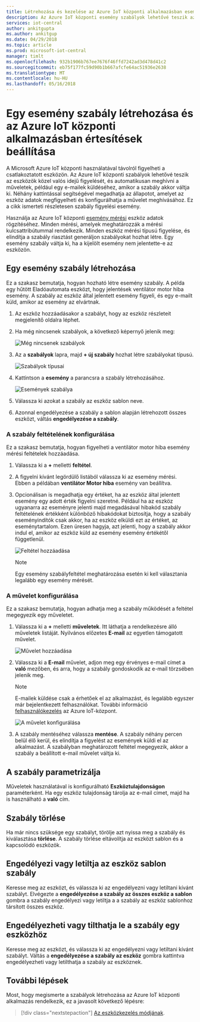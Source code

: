 ```yaml
---
title: Létrehozása és kezelése az Azure IoT központi alkalmazásban eseményszabályok |} Microsoft Docs
description: Az Azure IoT központi esemény szabályok lehetővé teszik az eszközök közel valós idejű figyelését, és automatikusan meghívni a műveletek, például egy e-mailek küldéséhez, amikor a szabály gondoskodik.
services: iot-central
author: ankitgupta
ms.author: ankitgup
ms.date: 04/29/2018
ms.topic: article
ms.prod: microsoft-iot-central
manager: timlt
ms.openlocfilehash: 932b1906b767ee7676f46ffd7242ad3d478d41c2
ms.sourcegitcommit: eb75f177fc59d90b1b667afcfe64ac51936e2638
ms.translationtype: MT
ms.contentlocale: hu-HU
ms.lasthandoff: 05/16/2018
---
```

# <a name="create-an-event-rule-and-set-up-notifications-in-your-azure-iot-central-application"></a>Egy esemény szabály létrehozása és az Azure IoT központi alkalmazásban értesítések beállítása

A Microsoft Azure IoT központi használatával távolról figyelheti a csatlakoztatott eszközön. Az Azure IoT központi szabályok lehetővé teszik az eszközök közel valós idejű figyelését, és automatikusan meghívni a műveletek, például egy e-mailek küldéséhez, amikor a szabály akkor váltja ki. Néhány kattintással segítségével megadhatja az állapotot, amelyet az eszköz adatok megfigyelheti és konfigurálhatja a művelet meghívásához. Ez a cikk ismerteti részletesen szabály figyelési esemény.

Használja az Azure IoT központi [esemény mérési](howto-set-up-template.md) eszköz adatok rögzítéséhez. Minden mérési, amelyek meghatározzák a mérési kulcsattribútummal rendelkezik. Minden eszköz mérési típusú figyelése, és elindítja a szabály riasztást generáljon szabályokat hozhat létre. Egy esemény szabály váltja ki, ha a kijelölt esemény nem jelentette-e az eszközön.

## <a name="create-an-event-rule"></a>Egy esemény szabály létrehozása

Ez a szakasz bemutatja, hogyan hozható létre esemény szabály. A példa egy hűtött Eladóautomata eszközt, hogy jelentések ventilátor motor hiba esemény. A szabály az eszköz által jelentett esemény figyeli, és egy e-mailt küld, amikor az esemény az elvártnak.

1. Az eszköz hozzáadásakor a szabályt, hogy az eszköz részleteit megjelenítő oldalra léphet.

1. Ha még nincsenek szabályok, a következő képernyő jelenik meg:

    ![Még nincsenek szabályok](media\howto-create-event-rules\image1.png)

1. Az a **szabályok** lapra, majd **+ új szabály** hozhat létre szabályokat típusú.

    ![Szabályok típusai](media\howto-create-event-rules\image2.png)

1. Kattintson a **esemény** a parancsra a szabály létrehozásához.

    ![Események szabálya](media\howto-create-event-rules\image3.png)

1. Válassza ki azokat a szabály az eszköz sablon neve.

1. Azonnal engedélyezése a szabály a sablon alapján létrehozott összes eszközt, váltás **engedélyezése a szabály**.

### <a name="configure-the-rule-condition"></a>A szabály feltételének konfigurálása

Ez a szakasz bemutatja, hogyan figyelheti a ventilátor motor hiba esemény mérési feltételek hozzáadása.

1. Válassza ki a **+** melletti **feltétel**.

1. A figyelni kívánt legördülő listából válassza ki az esemény mérési. Ebben a példában **ventilátor Motor hiba** esemény van beállítva.

1. Opcionálisan is megadhatja egy értéket, ha az eszköz által jelentett esemény egy adott érték figyelni szeretné. Például ha az eszköz ugyanarra az eseményre jelenti majd megadásával hibakód szabály feltételének értékként különböző hibakódokat biztosítja, hogy a szabály eseményindítók csak akkor, ha az eszköz elküldi ezt az értéket, az eseménytartalom. Ezen üresen hagyja, azt jelenti, hogy a szabály akkor indul el, amikor az eszköz küld az esemény esemény értékétől függetlenül.

    ![Feltétel hozzáadása](media\howto-create-event-rules\image4.png)

    > [!NOTE]
    > Egy esemény szabályfeltétel meghatározása esetén ki kell választania legalább egy esemény mérését.

### <a name="configure-the-action"></a>A művelet konfigurálása

Ez a szakasz bemutatja, hogyan adhatja meg a szabály működését a feltétel megegyezik egy műveletet.

1. Válassza ki a **+** melletti **műveletek**. Itt láthatja a rendelkezésre álló műveletek listáját. Nyilvános előzetes **E-mail** az egyetlen támogatott művelet.

    ![Művelet hozzáadása](media\howto-create-event-rules\image5.png)

1. Válassza ki a **E-mail** művelet, adjon meg egy érvényes e-mail címet a **való** mezőben, és arra, hogy a szabály gondoskodik az e-mail törzsében jelenik meg.

    > [!NOTE]
    > E-mailek küldése csak a érhetőek el az alkalmazást, és legalább egyszer már bejelentkezett felhasználókat. További információ [felhasználókezelés](howto-administer.md) az Azure IoT-központ.

   ![A művelet konfigurálása](media\howto-create-event-rules\image6.png)

1. A szabály mentéséhez válassza **mentése**. A szabály néhány percen belül élő kerül, és elindítja a figyelést az események küldi el az alkalmazást. A szabályban meghatározott feltétel megegyezik, akkor a szabály a beállított e-mail művelet váltja ki.

## <a name="parameterize-the-rule"></a>A szabály parametrizálja

Műveletek használatával is konfigurálható **Eszköztulajdonságon** paraméterként. Ha egy eszköz tulajdonság tárolja az e-mail címet, majd ha is használható a **való** cím.

## <a name="delete-a-rule"></a>Szabály törlése

Ha már nincs szüksége egy szabályt, törölje azt nyissa meg a szabály és kiválasztása **törlése**. A szabály törlése eltávolítja az eszközt sablon és a kapcsolódó eszközök.

## <a name="enable-or-disable-a-rule-for-a-device-template"></a>Engedélyezi vagy letiltja az eszköz sablon szabály

Keresse meg az eszközt, és válassza ki az engedélyezni vagy letiltani kívánt szabályt. Elvégezte a **engedélyezése a szabály az összes eszköz a sablon** gombra a szabály engedélyezi vagy letiltja a a szabály az eszköz sablonhoz társított összes eszköz.

## <a name="enable-or-disable-a-rule-for-a-device"></a>Engedélyezheti vagy tilthatja le a szabály egy eszközhöz

Keresse meg az eszközt, és válassza ki az engedélyezni vagy letiltani kívánt szabályt. Váltás a **engedélyezése a szabály az eszköz** gombra kattintva engedélyezheti vagy letilthatja a szabály az eszköznek.

## <a name="next-steps"></a>További lépések

Most, hogy megismerte a szabályok létrehozása az Azure IoT központi alkalmazás rendelkezik, ez a javasolt következő lépésre:

> [!div class="nextstepaction"]
> [Az eszközkezelés módjának](howto-manage-devices.md).